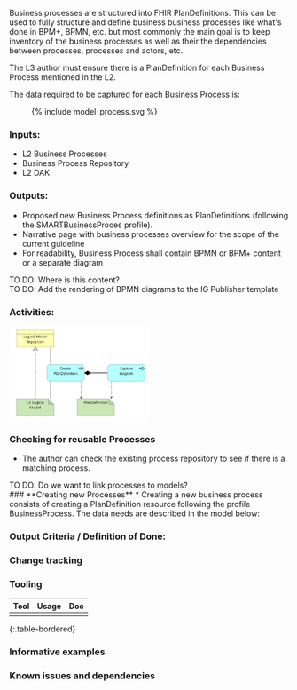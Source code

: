 Business processes are structured into FHIR PlanDefinitions. This can be used to fully structure and define business business processes like what's done in BPM+, BPMN, etc. but most commonly the main goal is to keep inventory of the business processes as well as their the dependencies between processes, processes and actors, etc.

The L3 author must ensure there is a PlanDefinition for each Business Process mentioned in the L2. 

The data required to be captured for each Business Process is:
<figure>
  {% include model_process.svg %}
</figure>


### **Inputs:** 

* L2 Business Processes
* Business Process Repository
* L2 DAK

### **Outputs:**

* Proposed new Business Process definitions as PlanDefinitions (following the SMARTBusinessProces profile).
* Narrative page with business processes overview for the scope of the current guideline
* For readability, Business Process shall contain BPMN or BPM+ content or a separate diagram 

<div class="todo">
TO DO: Where is this content? 
</div>
<div class="todo">
TO DO: Add the rendering of BPMN diagrams to the IG Publisher template
</div>

### **Activities:**
<img src="./process_process.png" style="width:50%"/>
<br clear="all"/>

### **Checking for reusable Processes**
* The author can check the existing process repository to see if there is a matching process. 
<div class="todo">
TO DO: Do we want to link processes to models?
</div>
### **Creating new Processes**
* Creating a new business process consists of creating a PlanDefinition resource following the profile BusinessProcess. The data needs are described in the model below:



### **Output Criteria / Definition of Done:**


### **Change tracking**


### **Tooling**

| Tool | Usage | Doc |
| --- | ---| ---| 
|  | |  |
{:.table-bordered}  

### **Informative examples**


### **Known issues and dependencies**


